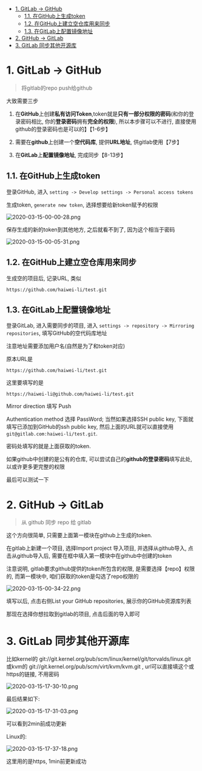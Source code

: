 
<!-- @import "[TOC]" {cmd="toc" depthFrom=1 depthTo=6 orderedList=false} -->

<!-- code_chunk_output -->

- [1. GitLab -> GitHub](#1-gitlab-github)
  - [1.1. 在GitHub上生成token](#11-在github上生成token)
  - [1.2. 在GitHub上建立空仓库用来同步](#12-在github上建立空仓库用来同步)
  - [1.3. 在GitLab上配置镜像地址](#13-在gitlab上配置镜像地址)
- [2. GitHub -> GitLab](#2-github-gitlab)
- [3. GitLab 同步其他开源库](#3-gitlab-同步其他开源库)

<!-- /code_chunk_output -->

# 1. GitLab -> GitHub

>将gitlab的repo push给github

大致需要三步

1. 在**GitHub**上创建**私有访问Token**,token就是**只有一部分权限的密码**(和你的登录密码相比, 你的**登录密码**拥有**完全的权限**), 所以本步骤可以不进行, 直接使用github的登录密码也是可以的】【1-6步】

2. 需要在**github**上创建一个**空代码库**, 提供**URL地址**, 供gitlab使用【7步】

3. 在**GitLab**上**配置镜像地址**, 完成同步【8-13步】

## 1.1. 在GitHub上生成token

登录GitHub, 进入 `setting -> Develop settings -> Personal access tokens`

生成token, `generate new token`, 选择想要给新token赋予的权限

![2020-03-15-00-00-28.png](./images/2020-03-15-00-00-28.png)

保存生成的新的token到其他地方, 之后就看不到了, 因为这个相当于密码

![2020-03-15-00-05-31.png](./images/2020-03-15-00-05-31.png)

## 1.2. 在GitHub上建立空仓库用来同步

生成空的项目后, 记录URL, 类似

```
https://github.com/haiwei-li/test.git
```

## 1.3. 在GitLab上配置镜像地址

登录GitLab, 进入需要同步的项目, 进入 `settings -> repository -> Mirroring repositories`, 填写GitHub的空代码库地址

注意地址需要添加用户名(自然是为了和token对应)

原本URL是

```
https://github.com/haiwei-li/test.git
```

这里要填写的是

```
https://haiwei-li@github.com/haiwei-li/test.git
```

Mirror direction 填写 Push

Authentication method 选择 PassWord; 当然如果选择SSH public key, 下面就填写已添加到GitHub的ssh public key, 然后上面的URL就可以直接使用`git@gitlab.com:haiwei-li/test.git`.

密码处填写的就是上面获取的token. 

如果github中创建的是公有的仓库, 可以尝试自己的**github的登录密码**填写此处, 以或许更多更完整的权限

最后可以测试一下

# 2. GitHub -> GitLab

> 从 github 同步 repo 给 gitlab

这个方向很简单, 只需要上面第一模块在github上生成的token. 

在gitlab上新建一个项目, 选择Import project 导入项目, 并选择从github导入, 点击从github导入后, 需要在框中填入第一模块中在github中创建的token

注意说明, gitlab要求github提供的token所包含的权限, 是需要选择【repo】权限的, 而第一模块中, 咱们获取的token是勾选了repo权限的

![2020-03-15-00-34-22.png](./images/2020-03-15-00-34-22.png)

填写以后, 点击右侧List your GitHub repositories, 展示你的GitHub资源库列表

那现在选择你想拉取到gitlab的项目, 点击后面的导入即可

# 3. GitLab 同步其他开源库

比如kernel的 git://git.kernel.org/pub/scm/linux/kernel/git/torvalds/linux.git 或kvm的 git://git.kernel.org/pub/scm/virt/kvm/kvm.git , url可以直接填这个或https的链接, 不用密码

![2020-03-15-17-30-10.png](./images/2020-03-15-17-30-10.png)

最后结果如下: 

![2020-03-15-17-31-03.png](./images/2020-03-15-17-31-03.png)

可以看到2min前成功更新

Linux的:

![2020-03-15-17-37-18.png](./images/2020-03-15-17-37-18.png)

这里用的是https, 1min前更新成功